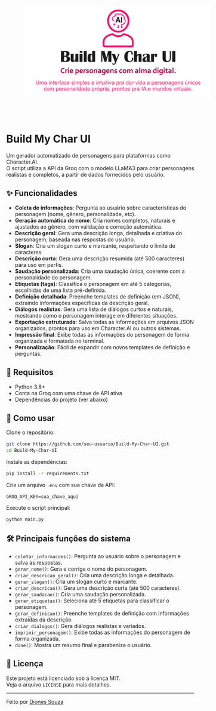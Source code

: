 <p align="center">
  <img src="images/cover.png" alt="Capa do Build My Char UI" style="height: 250px; margin: 50px;">
</p>

# Build My Char UI

Um gerador automatizado de personagens para plataformas como Character.AI.  
O script utiliza a API da Groq com o modelo LLaMA3 para criar personagens realistas e completos, a partir de dados fornecidos pelo usuário.

## ✨ Funcionalidades

- **Coleta de informações**: Pergunta ao usuário sobre características do personagem (nome, gênero, personalidade, etc).
- **Geração automática de nome**: Cria nomes completos, naturais e ajustados ao gênero, com validação e correção automática.
- **Descrição geral**: Gera uma descrição longa, detalhada e criativa do personagem, baseada nas respostas do usuário.
- **Slogan**: Cria um slogan curto e marcante, respeitando o limite de caracteres.
- **Descrição curta**: Gera uma descrição resumida (até 500 caracteres) para uso em perfis.
- **Saudação personalizada**: Cria uma saudação única, coerente com a personalidade do personagem.
- **Etiquetas (tags)**: Classifica o personagem em até 5 categorias, escolhidas de uma lista pré-definida.
- **Definição detalhada**: Preenche templates de definição (em JSON), extraindo informações específicas da descrição geral.
- **Diálogos realistas**: Gera uma lista de diálogos curtos e naturais, mostrando como o personagem interage em diferentes situações.
- **Exportação estruturada**: Salva todas as informações em arquivos JSON organizados, prontos para uso em Character.AI ou outros sistemas.
- **Impressão final**: Exibe todas as informações do personagem de forma organizada e formatada no terminal.
- **Personalização**: Fácil de expandir com novos templates de definição e perguntas.

## 🔧 Requisitos

- Python 3.8+
- Conta na Groq com uma chave de API ativa
- Dependências do projeto (ver abaixo)

## 🚀 Como usar

Clone o repositório:

```bash
git clone https://github.com/seu-usuario/Build-My-Char-UI.git
cd Build-My-Char-UI
```

Instale as dependências:

```bash
pip install -r requirements.txt
```

Crie um arquivo `.env` com sua chave da API:

```
GROQ_API_KEY=sua_chave_aqui
```

Execute o script principal:

```bash
python main.py
```

## 🛠️ Principais funções do sistema

- `coletar_informacoes()`: Pergunta ao usuário sobre o personagem e salva as respostas.
- `gerar_nome()`: Gera e corrige o nome do personagem.
- `criar_descricao_geral()`: Cria uma descrição longa e detalhada.
- `gerar_slogan()`: Cria um slogan curto e marcante.
- `criar_descricao()`: Gera uma descrição curta (até 500 caracteres).
- `gerar_saudacao()`: Cria uma saudação personalizada.
- `gerar_etiquetas()`: Seleciona até 5 etiquetas para classificar o personagem.
- `gerar_definicao()`: Preenche templates de definição com informações extraídas da descrição.
- `criar_dialogos()`: Gera diálogos realistas e variados.
- `imprimir_personagem()`: Exibe todas as informações do personagem de forma organizada.
- `done()`: Mostra um resumo final e parabeniza o usuário.

## 📄 Licença

Este projeto está licenciado sob a licença MIT.  
Veja o arquivo `LICENSE` para mais detalhes.

---

Feito por [Diones Souza](https://github.com/dionesrosa)
